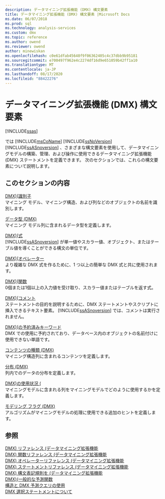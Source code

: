 ```yaml
---
description: データマイニング拡張機能 (DMX) 構文要素
title: データマイニング拡張機能 (DMX) 構文要素 |Microsoft Docs
ms.date: 06/07/2018
ms.prod: sql
ms.technology: analysis-services
ms.custom: dmx
ms.topic: reference
ms.author: owend
ms.reviewer: owend
author: minewiskan
ms.openlocfilehash: c0e61dfab45640f9f06362405c4c37dbb9b95181
ms.sourcegitcommit: e700497f962e4c2274df16d9e651059b42ff1a10
ms.translationtype: MT
ms.contentlocale: ja-JP
ms.lasthandoff: 08/17/2020
ms.locfileid: "88422276"
---
```

# <a name="data-mining-extensions-dmx-syntax-elements"></a>データマイニング拡張機能 (DMX) 構文要素
[!INCLUDE[ssas](../includes/applies-to-version/ssas.md)]

  では [!INCLUDE[msCoName](../includes/msconame-md.md)] [!INCLUDE[ssNoVersion](../includes/ssnoversion-md.md)] [!INCLUDE[ssASnoversion](../includes/ssasnoversion-md.md)] 、さまざまな構文要素を使用して、データマイニングモデルの構築、管理、および操作に使用できるデータマイニング拡張機能 (DMX) ステートメントを定義できます。 次のセクションでは、これらの構文要素について説明します。  
  
## <a name="in-this-section"></a>このセクションの内容  
 [DMX&#41;&#40;識別子 ](../dmx/identifiers-dmx.md)  
 マイニング モデル、マイニング構造、および列などのオブジェクトの名前を識別します。  
  
 [データ型 (DMX)](../dmx/data-types-dmx.md)  
 マイニング モデル列に含まれるデータ型を定義します。  
  
 [DMX&#41;&#40;式 ](../dmx/expressions-dmx.md)  
 [!INCLUDE[ssASnoversion](../includes/ssasnoversion-md.md)] が単一値やスカラー値、オブジェクト、またはテーブル値を導くことができる構文の単位です。  
  
 [DMX&#41;&#40;オペレーター ](../dmx/operators-dmx.md)  
 より複雑な DMX 式を作るために、1 つ以上の簡単な DMX 式と共に使用されます。  
  
 [DMX&#41;&#40;関数 ](../dmx/functions-dmx.md)  
 0個または1個以上の入力値を受け取り、スカラー値またはテーブルを返す式。  
  
 [DMX&#41;&#40;コメント ](../dmx/comments-dmx.md)  
 ステートメントの目的を説明するために、DMX ステートメントやスクリプトに挿入できるテキスト要素。 [!INCLUDE[ssASnoversion](../includes/ssasnoversion-md.md)] では、コメントは実行されません。  
  
 [DMX&#41;&#40;の予約済みキーワード ](../dmx/reserved-keywords-dmx.md)  
 DMX での使用に予約されており、データベース内のオブジェクトの名前付けに使用できない単語です。  
  
 [コンテンツの種類 (DMX)](../dmx/content-types-dmx.md)  
 マイニング構造列に含まれるコンテンツを定義します。  
  
 [分布 &#40;DMX&#41;](../dmx/distributions-dmx.md)  
 列内でのデータの分布を定義します。  
  
 [DMX&#41;の使用状況 &#40;](../dmx/usage-dmx.md)  
 マイニングモデルに含まれる列をマイニングモデルでどのように使用するかを定義します。  
  
 [モデリング フラグ (DMX)](../dmx/modeling-flags-dmx.md)  
 アルゴリズムがマイニングモデルの処理に使用できる追加のヒントを定義します。  
  
## <a name="see-also"></a>参照  
 [DMX&#41; リファレンス &#40;データマイニング拡張機能](../dmx/data-mining-extensions-dmx-reference.md)   
 [DMX&#41; 関数リファレンス &#40;データマイニング拡張機能](../dmx/data-mining-extensions-dmx-function-reference.md)   
 [DMX&#41; オペレーターリファレンス &#40;データマイニング拡張機能](../dmx/data-mining-extensions-dmx-operator-reference.md)   
 [DMX&#41; ステートメントリファレンス &#40;データマイニング拡張機能](../dmx/data-mining-extensions-dmx-statements.md)   
 [DMX&#41; 構文表記規則を &#40;データマイニング拡張機能](../dmx/data-mining-extensions-dmx-syntax-conventions.md)   
 [DMX&#41;&#40;一般的な予測関数 ](../dmx/general-prediction-functions-dmx.md)   
 [構造と DMX 予測クエリの使用](../dmx/structure-and-usage-of-dmx-prediction-queries.md)   
 [DMX 選択ステートメントについて](../dmx/understanding-the-dmx-select-statement.md)  
  
  
